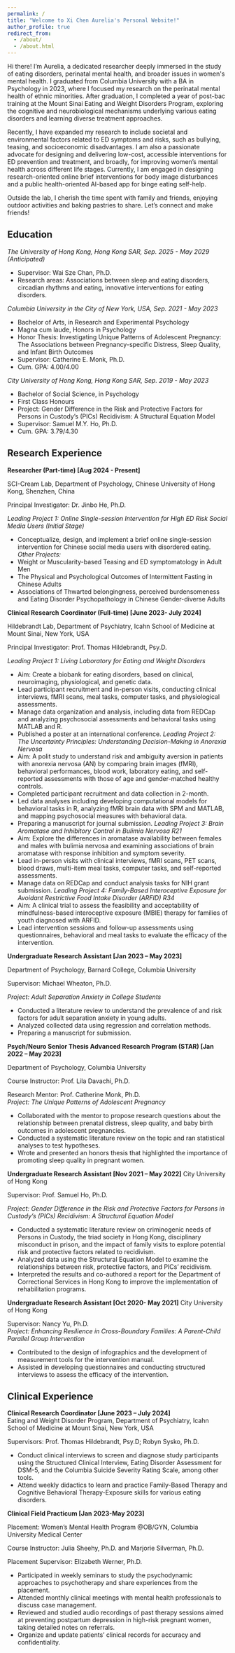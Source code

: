 ```yaml
---
permalink: /
title: "Welcome to Xi Chen Aurelia's Personal Website!"
author_profile: true
redirect_from: 
  - /about/
  - /about.html
---
```


Hi there! I’m Aurelia, a dedicated researcher deeply immersed in the study of eating disorders, perinatal mental health, and broader issues in women's mental health. I graduated from Columbia University with a BA in Psychology in 2023, where I focused my research on the perinatal mental health of ethnic minorities. After graduation, I completed a year of post-bac training at the Mount Sinai Eating and Weight Disorders Program, exploring the cognitive and neurobiological mechanisms underlying various eating disorders and learning diverse treatment approaches.

Recently, I have expanded my research to include societal and environmental factors related to ED symptoms and risks, such as bullying, teasing, and socioeconomic disadvantages. I am also a passionate advocate for designing and delivering low-cost, accessible interventions for ED prevention and treatment, and broadly, for improving women’s mental health across different life stages. Currently, I am engaged in designing research-oriented online brief interventions for body image disturbances and a public health-oriented AI-based app for binge eating self-help.

Outside the lab, I cherish the time spent with family and friends, enjoying outdoor activities and baking pastries to share. Let’s connect and make friends!

Education
------
*The University of Hong Kong, Hong Kong SAR, Sep. 2025 - May 2029 (Anticipated)*
- Supervisor: Wai Sze Chan, Ph.D. 
- Research areas: Associations between sleep and eating disorders, circadian rhythms and eating, innovative interventions for eating disorders.


*Columbia University in the City of New York, USA, Sep. 2021 - May 2023*
- Bachelor of Arts, in Research and Experimental Psychology
- Magna cum laude, Honors in Psychology
- Honor Thesis: Investigating Unique Patterns of Adolescent Pregnancy: The Associations between Pregnancy-specific Distress, Sleep Quality, and Infant Birth Outcomes
- Supervisor: Catherine E. Monk, Ph.D. 
- Cum. GPA: 4.00/4.00

*City University of Hong Kong, Hong Kong SAR, Sep. 2019 - May 2023*
- Bachelor of Social Science, in Psychology
- First Class Honours
- Project: Gender Difference in the Risk and Protective Factors for Persons in Custody’s (PICs) Recidivism: A Structural Equation Model
- Supervisor: Samuel M.Y. Ho, Ph.D. 
- Cum. GPA: 3.79/4.30


Research Experience
------
**Researcher (Part-time) [Aug 2024 - Present]**

SCI-Cream Lab, Department of Psychology, Chinese University of Hong Kong, Shenzhen, China

Principal Investigator: Dr. Jinbo He, Ph.D.  

*Leading Project 1: Online Single-session Intervention for High ED Risk Social Media Users (Initial Stage)*
- Conceptualize, design, and implement a brief online single-session intervention for Chinese social media users with disordered eating. 
*Other Projects:* 
- Weight or Muscularity-based Teasing and ED symptomatology in Adult Men
- The Physical and Psychological Outcomes of Intermittent Fasting in Chinese Adults 
- Associations of Thwarted belongingness, perceived burdensomeness and Eating Disorder Psychopathology in Chinese Gender-diverse Adults 

**Clinical Research Coordinator (Full-time) [June 2023- July 2024]**

Hildebrandt Lab, Department of Psychiatry, Icahn School of Medicine at Mount Sinai, New York, USA

Principal Investigator: Prof. Thomas Hildebrandt, Psy.D.

*Leading Project 1: Living Laboratory for Eating and Weight Disorders*
- Aim: Create a biobank for eating disorders, based on clinical, neuroimaging, physiological, and genetic data.
- Lead participant recruitment and in-person visits, conducting clinical interviews, fMRI scans, meal tasks, computer tasks, and physiological assessments.
- Manage data organization and analysis, including data from REDCap and analyzing psychosocial assessments and behavioral tasks using MATLAB and R.
- Published a poster at an international conference.
*Leading Project 2: The Uncertainty Principles: Understanding Decision-Making in Anorexia Nervosa* 
- Aim: A polit study to understand risk and ambiguity aversion in patients with anorexia nervosa (AN) by comparing brain images (fMRI), behavioral performances, blood work, laboratory eating, and self-reported assessments with those of age and gender-matched healthy controls.
-	Completed participant recruitment and data collection in 2-month. 
-	Led data analyses including developing computational models for behavioral tasks in R, analyzing fMRI brain data with SPM and MATLAB, and mapping psychosocial measures with behavioral data. 
-	Preparing a manuscript for journal submission.
*Leading Project 3: Brain Aromatase and Inhibitory Control in Bulimia Nervosa R21*
- Aim: Explore the differences in aromatase availability between females and males with bulimia nervosa and examining associations of brain aromatase with response inhibition and symptom severity.
-	Lead in-person visits with clinical interviews, fMRI scans, PET scans, blood draws, multi-item meal tasks, computer tasks, and self-reported assessments.
-	Manage data on REDCap and conduct analysis tasks for NIH grant submission.
*Leading Project 4: Family-Based Interoceptive Exposure for Avoidant Restrictive Food Intake Disorder (ARFID) R34*
- Aim: A clinical trial to assess the feasibility and acceptability of mindfulness-based interoceptive exposure (MBIE) therapy for families of youth diagnosed with ARFID.
-	Lead intervention sessions and follow-up assessments using questionnaires, behavioral and meal tasks to evaluate the efficacy of the intervention.

**Undergraduate Research Assistant [Jan 2023 – May 2023]**

Department of Psychology, Barnard College, Columbia University

Supervisor: Michael Wheaton, Ph.D. 

*Project: Adult Separation Anxiety in College Students*
-	Conducted a literature review to understand the prevalence of and risk factors for adult separation anxiety in young adults.
-	Analyzed collected data using regression and correlation methods.
-	Preparing a manuscript for submission. 

**Psych/Neuro Senior Thesis Advanced Research Program (STAR) [Jan 2022 – May 2023]**

Department of Psychology, Columbia University

Course Instructor: Prof. Lila Davachi, Ph.D. 

Research Mentor: Prof. Catherine Monk, Ph.D.	
*Project: The Unique Patterns of Adolescent Pregnancy*
-	Collaborated with the mentor to propose research questions about the relationship between prenatal distress, sleep quality, and baby birth outcomes in adolescent pregnancies.
-	Conducted a systematic literature review on the topic and ran statistical analyses to test hypotheses. 
-	Wrote and presented an honors thesis that highlighted the importance of promoting sleep quality in pregnant women.

**Undergraduate Research Assistant [Nov 2021 – May 2022]**
City University of Hong Kong

Supervisor: Prof. Samuel Ho, Ph.D.	

*Project: Gender Difference in the Risk and Protective Factors for Persons in Custody’s (PICs) Recidivism: A Structural Equation Model*
-	Conducted a systematic literature review on criminogenic needs of Persons in Custody, the triad society in Hong Kong, disciplinary misconduct in prison, and the impact of family visits to explore potential risk and protective factors related to recidivism.
-	Analyzed data using the Structural Equation Model to examine the relationships between risk, protective factors, and PICs’ recidivism.
-	Interpreted the results and co-authored a report for the Department of Correctional Services in Hong Kong to improve the implementation of rehabilitation programs.

**Undergraduate Research Assistant [Oct 2020- May 2021]**
City University of Hong Kong

Supervisor: Nancy Yu, Ph.D. 	
*Project: Enhancing Resilience in Cross-Boundary Families: A Parent-Child Parallel Group Intervention*
-	Contributed to the design of infographics and the development of measurement tools for the intervention manual.
-	Assisted in developing questionnaires and conducting structured interviews to assess the efficacy of the intervention.

Clinical Experience     
------
**Clinical Research Coordinator [June 2023 – July 2024]**	
Eating and Weight Disorder Program, Department of Psychiatry, Icahn School of Medicine at Mount Sinai, New York, USA

Supervisors: Prof. Thomas Hildebrandt, Psy.D; Robyn Sysko, Ph.D.	

-	Conduct clinical interviews to screen and diagnose study participants using the Structured Clinical Interview, Eating Disorder Assessment for DSM-5, and the Columbia Suicide Severity Rating Scale, among other tools.
-	Attend weekly didactics to learn and practice Family-Based Therapy and Cognitive Behavioral Therapy-Exposure skills for various eating disorders.

**Clinical Field Practicum [Jan 2023-May 2023]**

Placement: Women’s Mental Health Program @OB/GYN, Columbia University Medical Center

Course Instructor: Julia Sheehy, Ph.D. and Marjorie Silverman, Ph.D.  

Placement Supervisor: Elizabeth Werner, Ph.D.	
-	Participated in weekly seminars to study the psychodynamic approaches to psychotherapy and share experiences from the placement.
-	Attended monthly clinical meetings with mental health professionals to discuss case management.
-	Reviewed and studied audio recordings of past therapy sessions aimed at preventing postpartum depression in high-risk pregnant women, taking detailed notes on referrals.
-	Organize and update patients’ clinical records for accuracy and confidentiality.



